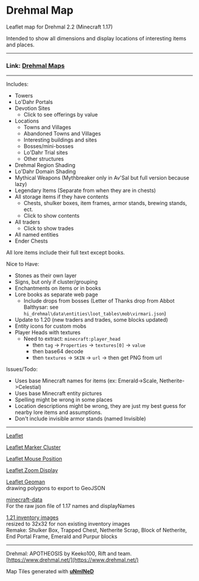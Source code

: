 # Drehmal Map
Leaflet map for Drehmal 2.2 (Minecraft 1.17)

Intended to show all dimensions and display locations of interesting items and places.

---
### Link: **[Drehmal Maps](https://zachaa.github.io/DrehmalMap/)**
---

Includes:
- Towers
- Lo'Dahr Portals
- Devotion Sites
    - Click to see offerings by value
- Locations
    - Towns and Villages
    - Abandoned Towns and Villages
    - Interesting buildings and sites
    - Bosses/mini-bosses
    - Lo'Dahr Trial sites
    - Other structures
- Drehmal Region Shading
- Lo'Dahr Domain Shading
- Mythical Weapons (Mythbreaker only in Av'Sal but full version because lazy)
- Legendary Items (Separate from when they are in chests)
- All storage items if they have contents
    - Chests, shulker boxes, item frames, armor stands, brewing stands, ect.
    - Click to show contents
- All traders
    - Click to show trades
- All named entities
- Ender Chests

All lore items include their full text except books.

Nice to Have:
- Stones as their own layer
- Signs, but only if cluster/grouping
- Enchantments on items or in books
- Lore books as separate web page
    - Include drops from bosses (Letter of Thanks drop from Abbot Balthysar: see `hi_drehmal\data\entities\loot_tables\mob\virmari.json`)
- Update to 1.20 (new traders and trades, some blocks updated)
- Entity icons for custom mobs
- Player Heads with textures
    - Need to extract: `minecraft:player_head`
        - then `tag` -> `Properties` -> `textures[0]` -> `value`
        - then base64 decode
        - then `textures` -> `SKIN` -> `url` -> then get PNG from url

Issues/Todo:
- Uses base Minecraft names for items (ex: Emerald->Scale, Netherite->Celestial)
- Uses base Minecraft entity pictures
- Spelling might be wrong in some places
- Location descriptions might be wrong, they are just my best guess for nearby lore items and assumptions.
- Don't include invisible armor stands (named Invisible)

---
[Leaflet](https://leafletjs.com/)

[Leaflet Marker Cluster](https://github.com/Leaflet/Leaflet.markercluster)

[Leaflet Mouse Position](https://github.com/ardhi/Leaflet.MousePosition)

[Leaflet Zoom Display](https://github.com/azavea/Leaflet.zoomdisplay)

[Leaflet Geoman](https://geoman.io/docs)<br>
drawing polygons to export to GeoJSON

[minecraft-data](https://github.com/PrismarineJS/minecraft-data)<br>
For the raw json file of 1.17 names and displayNames

[1.21 inventory images](https://www.okamisquadron.com/downloads/1-21-images)<br>
resized to 32x32 for non existing inventory images<br>
Remake: Shulker Box, Trapped Chest, Netherite Scrap, Block of Netherite, End Portal Frame, Emerald and Purpur blocks

---
Drehmal: APOTHEOSIS by Keeko100, Rift and team. [https://www.drehmal.net/](https://www.drehmal.net/)

Map Tiles generated with **[uNmINeD](https://unmined.net/)**
